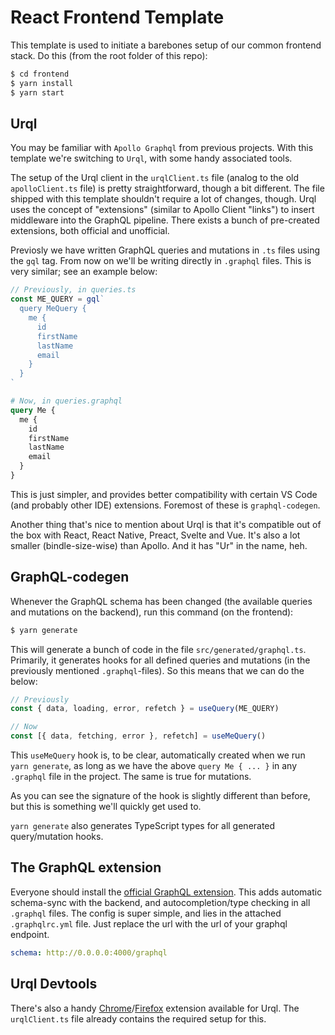 # React Frontend Template

This template is used to initiate a barebones setup of our common frontend stack. Do this (from the root folder of this repo):

```bash
$ cd frontend
$ yarn install
$ yarn start
```

## Urql

You may be familiar with `Apollo Graphql` from previous projects. With this template we're switching to `Urql`, with some handy associated tools.

The setup of the Urql client in the `urqlClient.ts` file (analog to the old `apolloClient.ts` file) is pretty straightforward, though a bit different. The file shipped with this template shouldn't require a lot of changes, though. Urql uses the concept of "extensions" (similar to Apollo Client "links") to insert middleware into the GraphQL pipeline. There exists a bunch of pre-created extensions, both official and unofficial.

Previosly we have written GraphQL queries and mutations in `.ts` files using the `gql` tag. From now on we'll be writing directly in `.graphql` files. This is very similar; see an example below:

```typescript
// Previously, in queries.ts
const ME_QUERY = gql`
  query MeQuery {
    me {
      id
      firstName
      lastName
      email
    }
  }
`
```

```graphql
# Now, in queries.graphql
query Me {
  me {
    id
    firstName
    lastName
    email
  }
}
```

This is just simpler, and provides better compatibility with certain VS Code (and probably other IDE) extensions. Foremost of these is `graphql-codegen`.

Another thing that's nice to mention about Urql is that it's compatible out of the box with React, React Native, Preact, Svelte and Vue. It's also a lot smaller (bindle-size-wise) than Apollo. And it has "Ur" in the name, heh.

## GraphQL-codegen

Whenever the GraphQL schema has been changed (the available queries and mutations on the backend), run this command (on the frontend):

```bash
$ yarn generate
```

This will generate a bunch of code in the file `src/generated/graphql.ts`. Primarily, it generates hooks for all defined queries and mutations (in the previously mentioned `.graphql`-files). So this means that we can do the below:

```typescript
// Previously
const { data, loading, error, refetch } = useQuery(ME_QUERY)

// Now
const [{ data, fetching, error }, refetch] = useMeQuery()
```

This `useMeQuery` hook is, to be clear, automatically created when we run `yarn generate`, as long as we have the above `query Me { ... }` in any `.graphql` file in the project. The same is true for mutations.

As you can see the signature of the hook is slightly different than before, but this is something we'll quickly get used to.

`yarn generate` also generates TypeScript types for all generated query/mutation hooks.

## The GraphQL extension

Everyone should install the [official GraphQL extension](https://marketplace.visualstudio.com/items?itemName=GraphQL.vscode-graphql). This adds automatic schema-sync with the backend, and autocompletion/type checking in all `.graphql` files. The config is super simple, and lies in the attached `.graphqlrc.yml` file. Just replace the url with the url of your graphql endpoint.

```yml
schema: http://0.0.0.0:4000/graphql
```

## Urql Devtools

There's also a handy [Chrome](https://chrome.google.com/webstore/detail/urql-devtools/mcfphkbpmkbeofnkjehahlmidmceblmm)/[Firefox](https://addons.mozilla.org/en-GB/firefox/addon/urql-devtools/) extension available for Urql. The `urqlClient.ts` file already contains the required setup for this.
